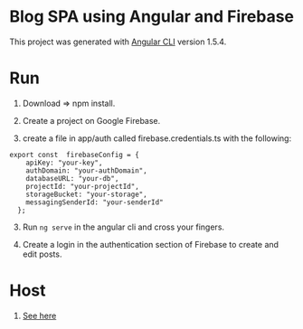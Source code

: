 # Blog SPA using Angular and Firebase



This project was generated with [Angular CLI](https://github.com/angular/angular-cli) version 1.5.4.


# Run

1. Download => npm install.

2. Create a project on Google Firebase.

3. create a file in app/auth called firebase.credentials.ts with the following:

```
export const  firebaseConfig = {
    apiKey: "your-key",
    authDomain: "your-authDomain",
    databaseURL: "your-db",
    projectId: "your-projectId",
    storageBucket: "your-storage",
    messagingSenderId: "your-senderId"
  };

```

3. Run `ng serve` in the angular cli and cross your fingers.

4. Create a login in the authentication section of Firebase to create and edit posts.

# Host 

1. [See here](https://stackoverflow.com/questions/42573987/how-to-host-angular-2-website)


